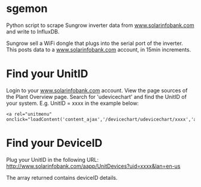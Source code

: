 # sgemon
Python script to scrape Sungrow inverter data from www.solarinfobank.com and write to InfluxDB.

Sungrow sell a WiFi dongle that plugs into the serial port of the inverter. This posts data to a www.solarinfobank.com account, in 15min increments.

# Find your UnitID
Login to your www.solarinfobank.com account. View the page sources of the Plant Overview page. Search for 'udevicechart' and find the UnitID of your system.
E.g. UnitID = xxxx in the example below:

    <a rel="unitmenu" onclick="loadContent('content_ajax','/devicechart/udevicechart/xxxx','ajax','GET')


# Find your DeviceID
Plug your UnitID in the following URL:
http://www.solarinfobank.com/aapp/UnitDevices?uid=xxxx&lan=en-us

The array returned contains deviceID details.
